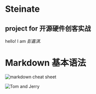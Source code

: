 # Steinate
## project for 开源硬件创客实战
hello! I am *彭嘉淇*.

# Markdown 基本语法
![markdown cheat sheet](https://github.com/shiep18/EIS2020/blob/master/markdowncheatsheet.JPG)

![Tom and Jerry](https://image.baidu.com/search/detail?ct=503316480&z=0&ipn=d&word=%E7%8C%AB%E5%92%8C%E8%80%81%E9%BC%A0&step_word=&hs=0&pn=2&spn=0&di=40040&pi=0&rn=1&tn=baiduimagedetail&is=0%2C0&istype=0&ie=utf-8&oe=utf-8&in=&cl=2&lm=-1&st=undefined&cs=589550674%2C1069105869&os=2168907759%2C2347782&simid=3442678931%2C88437684&adpicid=0&lpn=0&ln=1317&fr=&fmq=1602672994201_R&fm=&ic=undefined&s=undefined&hd=undefined&latest=undefined&copyright=undefined&se=&sme=&tab=0&width=undefined&height=undefined&face=undefined&ist=&jit=&cg=&bdtype=0&oriquery=&objurl=http%3A%2F%2Fimg.dahepiao.com%2Fuploads%2Fallimg%2F181225%2F71927-1Q225145935360.jpg&fromurl=ippr_z2C%24qAzdH3FAzdH3Fooo_z%26e3B1wijrtw5_z%26e3Bv54AzdH3Fywgvi7rtw5o78AzdH3FyyiAzdH3Fda8b8ddcmaac9_z%26e3Bip4s&gsm=2&rpstart=0&rpnum=0&islist=&querylist=&force=undefined)

